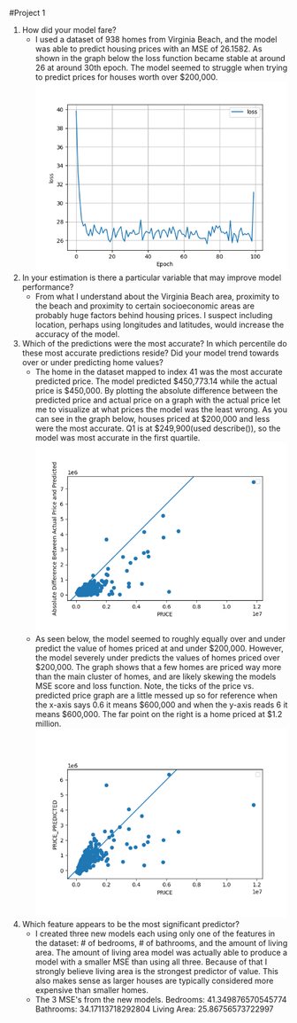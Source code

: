 #Project 1
1. How did your model fare?
   - I used a dataset of 938 homes from Virginia Beach, and the model was able to predict housing prices with an MSE of 26.1582. As shown in the graph below the loss function became stable at around 26 at around 30th epoch. The model seemed to struggle when trying to predict prices for houses worth over $200,000.
    ![img.png](images/img_loss_zillow.png)
2. In your estimation is there a particular variable that may improve model performance?
   - From what I understand about the Virginia Beach area, proximity to the beach and proximity to certain socioeconomic areas are probably huge factors behind housing prices. I suspect including location, perhaps using longitudes and latitudes, would increase the accuracy of the model.
3. Which of the predictions were the most accurate? In which percentile do these most accurate predictions reside? Did your model trend towards over or under predicting home values?
   - The home in the dataset mapped to index 41 was the most accurate predicted price. The model predicted $450,773.14 while the actual price is $450,000. By plotting the absolute difference between the predicted price and actual price on a graph with the actual price let me to visualize at what prices the model was the least wrong. As you can see in the graph below, houses priced at $200,000 and less were the most accurate. Q1 is at $249,900(used describe()), so the model was most accurate in the first quartile.
    ![img.png](images/img_difference_zillow.png)
   - As seen below, the model seemed to roughly equally over and under predict the value of homes priced at and under $200,000. However, the model severely under predicts the values of homes priced over $200,000. The graph shows that a few homes are priced way more than the main cluster of homes, and are likely skewing the models MSE score and loss function. Note, the ticks of the price vs. predicted price graph are a little messed up so for reference when the x-axis says 0.6 it means $600,000 and when the y-axis reads 6 it means $600,000. The far point on the right is a home priced at $1.2 million.
    ![img.png](images/img_prvs_zillow.png)
4. Which feature appears to be the most significant predictor?
   - I created three new models each using only one of the features in the dataset: # of bedrooms, # of bathrooms, and the amount of living area. The amount of living area model was actually able to produce a model with a smaller MSE than using all three. Because of that I strongly believe living area is the strongest predictor of value. This also makes sense as larger houses are typically considered more expensive than smaller homes.
   - The 3 MSE's from the new models.
     Bedrooms: 41.349876570545774
     Bathrooms: 34.17113718292804
     Living Area: 25.86756573722997